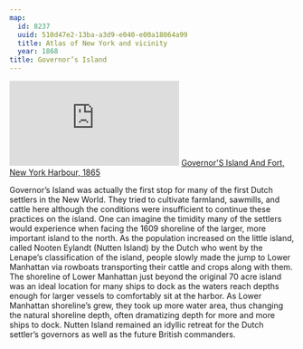 ```yaml
---
map:
  id: 8237
  uuid: 510d47e2-13ba-a3d9-e040-e00a18064a99
  title: Atlas of New York and vicinity
  year: 1868
title: Governor’s Island
---
```


![](https://images.nypl.org/index.php?id=804989&t=w)
[Governor'S Island And Fort, New York Harbour, 1865](https://digitalcollections.nypl.org/items/510d47e0-d2d0-a3d9-e040-e00a18064a99)

Governor’s Island was actually the first stop for many of the first Dutch settlers in the New World. They tried to cultivate farmland, sawmills, and cattle here although the conditions were insufficient to continue these practices on the island. One can imagine the timidity many of the settlers would experience when facing the 1609 shoreline of the larger, more important island to the north. As the population increased on the little island, called Nooten Eylandt (Nutten Island) by the Dutch who went by the Lenape’s classification of the island, people slowly made the jump to Lower Manhattan via rowboats transporting their cattle and crops along with them. The shoreline of Lower Manhattan just beyond the original 70 acre island was an ideal location for many ships to dock as the waters reach depths enough for larger vessels to comfortably sit at the harbor. As Lower Manhattan shoreline’s grew, they took up more water area, thus changing the natural shoreline depth, often dramatizing depth for more and more ships to dock. Nutten Island remained an idyllic retreat for the Dutch settler’s governors as well as the future British commanders.



